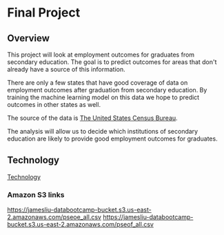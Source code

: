 # Final Project

## Overview

<!-- Selected topic -->
This project will look at employment outcomes for graduates from secondary education. The goal is to predict outcomes for areas that don't already have a source of this information.
<!-- Reason why we selected it -->
There are only a few states that have good coverage of data on employment outcomes after graduation from secondary education. By training the machine learning model on this data we hope to predict outcomes in other states as well.
<!-- Description of the source of data -->
The source of the data is [The United States Census Bureau](http://www.census.gov/). 
<!-- Question the analysis will answer -->
The analysis will allow us to decide which institutions of secondary education are likely to provide good employment outcomes for graduates.

## Technology

[Technology](technology.md)

### Amazon S3 links
https://jamesliu-databootcamp-bucket.s3.us-east-2.amazonaws.com/pseoe_all.csv
https://jamesliu-databootcamp-bucket.s3.us-east-2.amazonaws.com/pseof_all.csv
